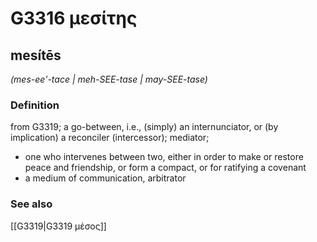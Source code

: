 # G3316 μεσίτης

## mesítēs

_(mes-ee'-tace | meh-SEE-tase | may-SEE-tase)_

### Definition

from G3319; a go-between, i.e., (simply) an internunciator, or (by implication) a reconciler (intercessor); mediator; 

- one who intervenes between two, either in order to make or restore peace and friendship, or form a compact, or for ratifying a covenant
- a medium of communication, arbitrator

### See also

[[G3319|G3319 μέσος]]
